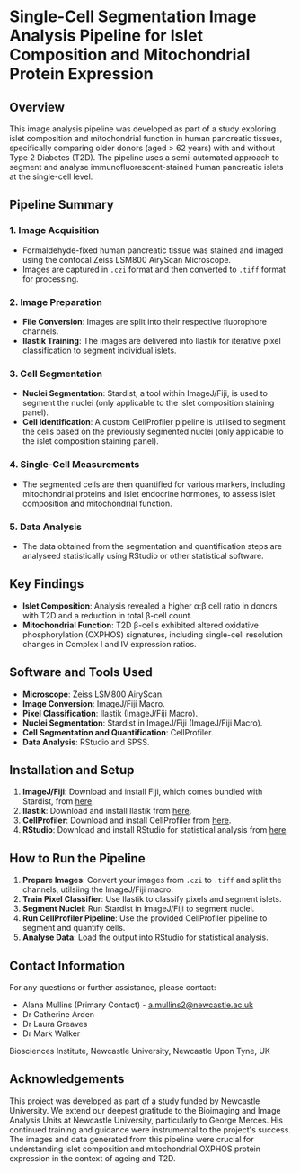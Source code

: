 # Single-Cell Segmentation Image Analysis Pipeline for Islet Composition and Mitochondrial Protein Expression

## Overview
This image analysis pipeline was developed as part of a study exploring islet composition and mitochondrial function in human pancreatic tissues, specifically comparing older donors (aged > 62 years) with and without Type 2 Diabetes (T2D). The pipeline uses a semi-automated approach to segment and analyse immunofluorescent-stained human pancreatic islets at the single-cell level.

## Pipeline Summary

### 1. **Image Acquisition**
   - Formaldehyde-fixed human pancreatic tissue was stained and imaged using the confocal Zeiss LSM800 AiryScan Microscope.
   - Images are captured in `.czi` format and then converted to `.tiff` format for processing.

### 2. **Image Preparation**
   - **File Conversion**: Images are split into their respective fluorophore channels.
   - **Ilastik Training**: The images are delivered into Ilastik for iterative pixel classification to segment individual islets.

### 3. **Cell Segmentation**
   - **Nuclei Segmentation**: Stardist, a tool within ImageJ/Fiji, is used to segment the nuclei (only applicable to the islet composition staining panel).
   - **Cell Identification**: A custom CellProfiler pipeline is utilised to segment the cells based on the previously segmented nuclei (only applicable to the islet composition staining panel).

### 4. **Single-Cell Measurements**
   - The segmented cells are then quantified for various markers, including mitochondrial proteins and islet endocrine hormones, to assess islet composition and mitochondrial function.

### 5. **Data Analysis**
   - The data obtained from the segmentation and quantification steps are analyseed statistically using RStudio or other statistical software.

## Key Findings
- **Islet Composition**: Analysis revealed a higher α:β cell ratio in donors with T2D and a reduction in total β-cell count.
- **Mitochondrial Function**: T2D β-cells exhibited altered oxidative phosphorylation (OXPHOS) signatures, including single-cell resolution changes in Complex I and IV expression ratios.

## Software and Tools Used
- **Microscope**: Zeiss LSM800 AiryScan.
- **Image Conversion**: ImageJ/Fiji Macro.
- **Pixel Classification**: Ilastik (ImageJ/Fiji Macro).
- **Nuclei Segmentation**: Stardist in ImageJ/Fiji (ImageJ/Fiji Macro).
- **Cell Segmentation and Quantification**: CellProfiler.
- **Data Analysis**: RStudio and SPSS.

## Installation and Setup
1. **ImageJ/Fiji**: Download and install Fiji, which comes bundled with Stardist, from [here](https://imagej.net/software/fiji/).
2. **Ilastik**: Download and install Ilastik from [here](https://www.ilastik.org/). 
3. **CellProfiler**: Download and install CellProfiler from [here](https://cellprofiler.org/).
4. **RStudio**: Download and install RStudio for statistical analysis from [here](https://www.rstudio.com/).

## How to Run the Pipeline
1. **Prepare Images**: Convert your images from `.czi` to `.tiff` and split the channels, utilsiing the ImageJ/Fiji macro.
2. **Train Pixel Classifier**: Use Ilastik to classify pixels and segment islets.
3. **Segment Nuclei**: Run Stardist in ImageJ/Fiji to segment nuclei.
4. **Run CellProfiler Pipeline**: Use the provided CellProfiler pipeline to segment and quantify cells.
5. **Analyse Data**: Load the output into RStudio for statistical analysis.

## Contact Information
For any questions or further assistance, please contact:
- Alana Mullins (Primary Contact) - a.mullins2@newcastle.ac.uk
- Dr Catherine Arden
- Dr Laura Greaves
- Dr Mark Walker

Biosciences Institute, Newcastle University, Newcastle Upon Tyne, UK

## Acknowledgements
This project was developed as part of a study funded by Newcastle University. We extend our deepest gratitude to the Bioimaging and Image Analysis Units at Newcastle University, particularly to George Merces. His continued training and guidance were instrumental to the project's success. The images and data generated from this pipeline were crucial for understanding islet composition and mitochondrial OXPHOS protein expression in the context of ageing and T2D.


